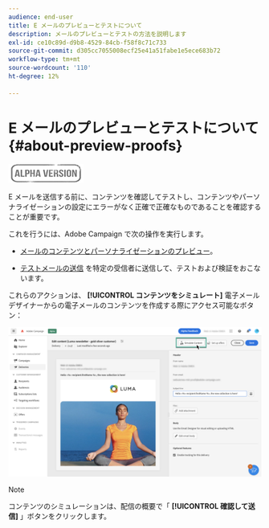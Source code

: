 ```yaml
---
audience: end-user
title: E メールのプレビューとテストについて
description: メールのプレビューとテストの方法を説明します
exl-id: ce10c89d-d9b8-4529-84cb-f58f8c71c733
source-git-commit: d305cc7055008ecf25e41a51fabe1e5ece683b72
workflow-type: tm+mt
source-wordcount: '110'
ht-degree: 12%

---
```


# E メールのプレビューとテストについて {#about-preview-proofs}

![](../assets/do-not-localize/badge.png)

E メールを送信する前に、コンテンツを確認してテストし、コンテンツやパーソナライゼーションの設定にエラーがなく正確で正確なものであることを確認することが重要です。

これを行うには、Adobe Campaign で次の操作を実行します。

* [メールのコンテンツとパーソナライゼーションのプレビュー](#preview)。

<!--* [Check the email rendering](#rendering) in popular desktop, mobile and web-based clients,-->
* [テストメールの送信](#send-proofs) を特定の受信者に送信して、テストおよび検証をおこないます。

これらのアクションは、 **[!UICONTROL コンテンツをシミュレート]** 電子メールデザイナーからの電子メールのコンテンツを作成する際にアクセス可能なボタン：

![](assets/simulate.png)

>[!NOTE]
>
>コンテンツのシミュレーションは、配信の概要で「 **[!UICONTROL 確認して送信]** 」ボタンをクリックします。
